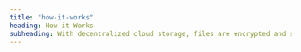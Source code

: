 ```yaml
---
title: "how-it-works"
heading: How it Works
subheading: With decentralized cloud storage, files are encrypted and split into pieces client-side, then distributed across our network of high-performance Storage Nodes, making it virtually impossible for your data to be compromised.
---
```

